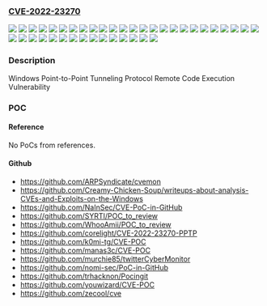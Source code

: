 ### [CVE-2022-23270](https://cve.mitre.org/cgi-bin/cvename.cgi?name=CVE-2022-23270)
![](https://img.shields.io/static/v1?label=Product&message=Windows%2010%20Version%201507&color=blue)
![](https://img.shields.io/static/v1?label=Product&message=Windows%2010%20Version%201607&color=blue)
![](https://img.shields.io/static/v1?label=Product&message=Windows%2010%20Version%201809&color=blue)
![](https://img.shields.io/static/v1?label=Product&message=Windows%2010%20Version%201909&color=blue)
![](https://img.shields.io/static/v1?label=Product&message=Windows%2010%20Version%2020H2&color=blue)
![](https://img.shields.io/static/v1?label=Product&message=Windows%2010%20Version%2021H1&color=blue)
![](https://img.shields.io/static/v1?label=Product&message=Windows%2010%20Version%2021H2&color=blue)
![](https://img.shields.io/static/v1?label=Product&message=Windows%2011%20version%2021H2&color=blue)
![](https://img.shields.io/static/v1?label=Product&message=Windows%207%20Service%20Pack%201&color=blue)
![](https://img.shields.io/static/v1?label=Product&message=Windows%207&color=blue)
![](https://img.shields.io/static/v1?label=Product&message=Windows%208.1&color=blue)
![](https://img.shields.io/static/v1?label=Product&message=Windows%20Server%202008%20%20Service%20Pack%202&color=blue)
![](https://img.shields.io/static/v1?label=Product&message=Windows%20Server%202008%20R2%20Service%20Pack%201%20(Server%20Core%20installation)&color=blue)
![](https://img.shields.io/static/v1?label=Product&message=Windows%20Server%202008%20R2%20Service%20Pack%201&color=blue)
![](https://img.shields.io/static/v1?label=Product&message=Windows%20Server%202008%20Service%20Pack%202%20(Server%20Core%20installation)&color=blue)
![](https://img.shields.io/static/v1?label=Product&message=Windows%20Server%202008%20Service%20Pack%202&color=blue)
![](https://img.shields.io/static/v1?label=Product&message=Windows%20Server%202012%20(Server%20Core%20installation)&color=blue)
![](https://img.shields.io/static/v1?label=Product&message=Windows%20Server%202012%20R2%20(Server%20Core%20installation)&color=blue)
![](https://img.shields.io/static/v1?label=Product&message=Windows%20Server%202012%20R2&color=blue)
![](https://img.shields.io/static/v1?label=Product&message=Windows%20Server%202012&color=blue)
![](https://img.shields.io/static/v1?label=Product&message=Windows%20Server%202016%20(Server%20Core%20installation)&color=blue)
![](https://img.shields.io/static/v1?label=Product&message=Windows%20Server%202016&color=blue)
![](https://img.shields.io/static/v1?label=Product&message=Windows%20Server%202019%20(Server%20Core%20installation)&color=blue)
![](https://img.shields.io/static/v1?label=Product&message=Windows%20Server%202019&color=blue)
![](https://img.shields.io/static/v1?label=Product&message=Windows%20Server%202022&color=blue)
![](https://img.shields.io/static/v1?label=Product&message=Windows%20Server%20version%2020H2&color=blue)
![](https://img.shields.io/static/v1?label=Version&message=10.0.0%3C%2010.0.10240.19297%20&color=brighgreen)
![](https://img.shields.io/static/v1?label=Version&message=10.0.0%3C%2010.0.14393.5125%20&color=brighgreen)
![](https://img.shields.io/static/v1?label=Version&message=10.0.0%3C%2010.0.17763.2928%20&color=brighgreen)
![](https://img.shields.io/static/v1?label=Version&message=10.0.0%3C%2010.0.18363.2274%20&color=brighgreen)
![](https://img.shields.io/static/v1?label=Version&message=10.0.0%3C%2010.0.19042.1706%20&color=brighgreen)
![](https://img.shields.io/static/v1?label=Version&message=10.0.0%3C%2010.0.19043.1706%20&color=brighgreen)
![](https://img.shields.io/static/v1?label=Version&message=10.0.0%3C%2010.0.20348.707%20&color=brighgreen)
![](https://img.shields.io/static/v1?label=Version&message=10.0.0%3C%2010.0.22000.675%20&color=brighgreen)
![](https://img.shields.io/static/v1?label=Version&message=6.0.0%3C%206.0.6003.21481%20&color=brighgreen)
![](https://img.shields.io/static/v1?label=Version&message=6.0.0%3C%206.1.7601.25954%20&color=brighgreen)
![](https://img.shields.io/static/v1?label=Version&message=6.1.0%3C%206.1.7601.25954%20&color=brighgreen)
![](https://img.shields.io/static/v1?label=Version&message=6.2.0%3C%206.2.9200.23714%20&color=brighgreen)
![](https://img.shields.io/static/v1?label=Version&message=6.3.0%3C%206.3.9600.20371%20&color=brighgreen)
![](https://img.shields.io/static/v1?label=Vulnerability&message=Remote%20Code%20Execution&color=brighgreen)

### Description

Windows Point-to-Point Tunneling Protocol Remote Code Execution Vulnerability

### POC

#### Reference
No PoCs from references.

#### Github
- https://github.com/ARPSyndicate/cvemon
- https://github.com/Creamy-Chicken-Soup/writeups-about-analysis-CVEs-and-Exploits-on-the-Windows
- https://github.com/NaInSec/CVE-PoC-in-GitHub
- https://github.com/SYRTI/POC_to_review
- https://github.com/WhooAmii/POC_to_review
- https://github.com/corelight/CVE-2022-23270-PPTP
- https://github.com/k0mi-tg/CVE-POC
- https://github.com/manas3c/CVE-POC
- https://github.com/murchie85/twitterCyberMonitor
- https://github.com/nomi-sec/PoC-in-GitHub
- https://github.com/trhacknon/Pocingit
- https://github.com/youwizard/CVE-POC
- https://github.com/zecool/cve

